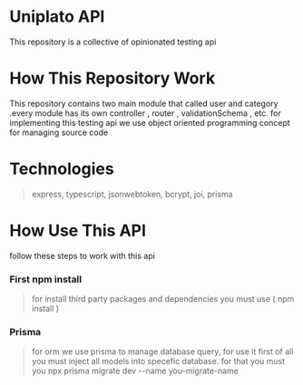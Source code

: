 # Uniplato API

This repository is a collective of opinionated testing api

# How This Repository Work

This repository contains two main module that called user and category .every module has its own controller , router , validationSchema , etc. for implementing this testing api we use object oriented programming concept for managing source code

# Technologies

> express,
> typescript,
> jsonwebtoken,
> bcrypt,
> joi,
> prisma

# How Use This API

follow these steps to work with this api

### First npm install

> for install third party packages and dependencies you must use ( npm install )

### Prisma
> for orm we use prisma to manage database query, for use it first of all you must inject all models into specefic database. for that you must you npx prisma migrate dev --name you-migrate-name
